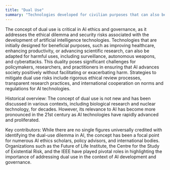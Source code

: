 ```yaml
---
title: "Dual Use"
summary: "Technologies developed for civilian purposes that can also be repurposed for military or malicious applications, highlighting ethical considerations in their development and regulation."
---
```

The concept of dual use is critical in AI ethics and governance, as it addresses the ethical dilemma and security risks associated with the development of artificial intelligence technologies. Technologies that are initially designed for beneficial purposes, such as improving healthcare, enhancing productivity, or advancing scientific research, can also be adapted for harmful uses, including surveillance, autonomous weapons, and cyberattacks. This duality poses significant challenges for policymakers, researchers, and practitioners in ensuring that AI advances society positively without facilitating or exacerbating harm. Strategies to mitigate dual use risks include rigorous ethical review processes, transparent research practices, and international cooperation on norms and regulations for AI technologies.

Historical overview: The concept of dual use is not new and has been discussed in various contexts, including biological research and nuclear technology, for decades. However, its relevance to AI has become more pronounced in the 21st century as AI technologies have rapidly advanced and proliferated.

Key contributors: While there are no single figures universally credited with identifying the dual-use dilemma in AI, the concept has been a focal point for numerous AI ethics scholars, policy advisors, and international bodies. Organizations such as the Future of Life Institute, the Centre for the Study of Existential Risk, and the IEEE have played pivotal roles in highlighting the importance of addressing dual use in the context of AI development and governance.

